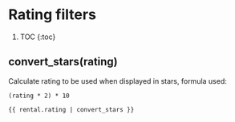 # Rating filters
1. TOC
{:toc}

## convert_stars(rating)

Calculate rating to be used when displayed in stars,
formula used: 

~~~
(rating * 2) * 10
~~~

~~~django
{{ rental.rating | convert_stars }}
~~~

